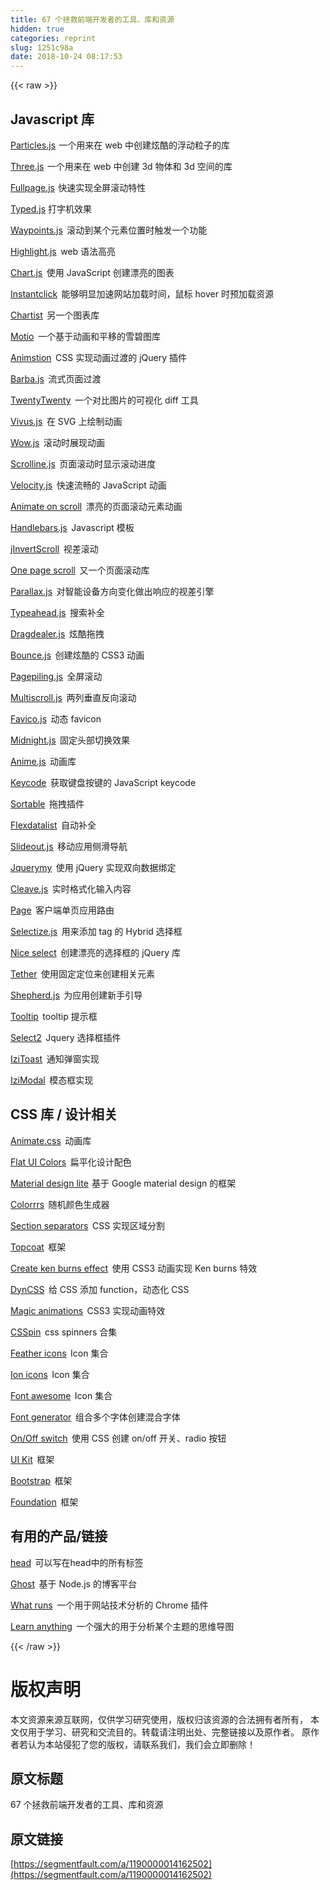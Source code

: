 ```yaml
---
title: 67 个拯救前端开发者的工具、库和资源
hidden: true
categories: reprint
slug: 1251c98a
date: 2018-10-24 08:17:53
---
```


{{< raw >}}

                    
<h2 id="articleHeader0">Javascript &#x5E93;</h2>
<p><a href="http://vincentgarreau.com/particles.js/" rel="nofollow noreferrer" target="_blank">Particles.js</a>&#x200A;  &#x4E00;&#x4E2A;&#x7528;&#x6765;&#x5728; web &#x4E2D;&#x521B;&#x5EFA;&#x70AB;&#x9177;&#x7684;&#x6D6E;&#x52A8;&#x7C92;&#x5B50;&#x7684;&#x5E93;</p>
<p><a href="https://threejs.org/" rel="nofollow noreferrer" target="_blank">Three.js</a>&#x200A; &#x4E00;&#x4E2A;&#x7528;&#x6765;&#x5728; web &#x4E2D;&#x521B;&#x5EFA; 3d &#x7269;&#x4F53;&#x548C; 3d &#x7A7A;&#x95F4;&#x7684;&#x5E93;</p>
<p><a href="https://alvarotrigo.com/fullPage/#firstPage" rel="nofollow noreferrer" target="_blank">Fullpage.js</a>   &#x200A;&#x5FEB;&#x901F;&#x5B9E;&#x73B0;&#x5168;&#x5C4F;&#x6EDA;&#x52A8;&#x7279;&#x6027;</p>
<p><a href="http://www.mattboldt.com/demos/typed-js/" rel="nofollow noreferrer" target="_blank">Typed.js</a> &#x6253;&#x5B57;&#x673A;&#x6548;&#x679C;</p>
<p><a href="http://imakewebthings.com/waypoints/" rel="nofollow noreferrer" target="_blank">Waypoints.js</a>&#x200A;  &#x200A;&#x6EDA;&#x52A8;&#x5230;&#x67D0;&#x4E2A;&#x5143;&#x7D20;&#x4F4D;&#x7F6E;&#x65F6;&#x89E6;&#x53D1;&#x4E00;&#x4E2A;&#x529F;&#x80FD;</p>
<p><a href="https://highlightjs.org/" rel="nofollow noreferrer" target="_blank">Highlight.js</a>&#x200A;  &#x200A;web &#x8BED;&#x6CD5;&#x9AD8;&#x4EAE;</p>
<p><a href="http://www.chartjs.org/" rel="nofollow noreferrer" target="_blank">Chart.js</a>&#x200A;  &#x200A;&#x4F7F;&#x7528; JavaScript &#x521B;&#x5EFA;&#x6F02;&#x4EAE;&#x7684;&#x56FE;&#x8868;</p>
<p><a href="http://instantclick.io/" rel="nofollow noreferrer" target="_blank">Instantclick</a>&#x200A;  &#x200A;&#x80FD;&#x591F;&#x660E;&#x663E;&#x52A0;&#x901F;&#x7F51;&#x7AD9;&#x52A0;&#x8F7D;&#x65F6;&#x95F4;&#xFF0C;&#x9F20;&#x6807; hover &#x65F6;&#x9884;&#x52A0;&#x8F7D;&#x8D44;&#x6E90;</p>
<p><a href="http://gionkunz.github.io/chartist-js/index.html" rel="nofollow noreferrer" target="_blank">Chartist</a>&#x200A;  &#x200A;&#x53E6;&#x4E00;&#x4E2A;&#x56FE;&#x8868;&#x5E93;</p>
<p><a href="http://darsa.in/motio/#!introduction" rel="nofollow noreferrer" target="_blank">Motio</a>&#x200A;  &#x200A;&#x4E00;&#x4E2A;&#x57FA;&#x4E8E;&#x52A8;&#x753B;&#x548C;&#x5E73;&#x79FB;&#x7684;&#x96EA;&#x78A7;&#x56FE;&#x5E93;</p>
<p><a href="http://git.blivesta.com/animsition/" rel="nofollow noreferrer" target="_blank">Animstion</a>&#x200A;  &#x200A;CSS &#x5B9E;&#x73B0;&#x52A8;&#x753B;&#x8FC7;&#x6E21;&#x7684; jQuery &#x63D2;&#x4EF6;</p>
<p><a href="https://github.com/luruke/barba.js" rel="nofollow noreferrer" target="_blank">Barba.js</a>&#x200A;  &#x200A;&#x6D41;&#x5F0F;&#x9875;&#x9762;&#x8FC7;&#x6E21;</p>
<p><a href="http://zurb.com/playground/twentytwenty" rel="nofollow noreferrer" target="_blank">TwentyTwenty</a>&#x200A;  &#x200A;&#x4E00;&#x4E2A;&#x5BF9;&#x6BD4;&#x56FE;&#x7247;&#x7684;&#x53EF;&#x89C6;&#x5316; diff &#x5DE5;&#x5177;</p>
<p><a href="https://github.com/maxwellito/vivus#vivusjs" rel="nofollow noreferrer" target="_blank">Vivus.js</a>&#x200A;  &#x200A;&#x5728; SVG &#x4E0A;&#x7ED8;&#x5236;&#x52A8;&#x753B;</p>
<p><a href="http://mynameismatthieu.com/WOW/" rel="nofollow noreferrer" target="_blank">Wow.js</a>&#x200A;  &#x200A;&#x6EDA;&#x52A8;&#x65F6;&#x5C55;&#x73B0;&#x52A8;&#x753B;</p>
<p><a href="https://github.com/anthonyly/Scrolline.js" rel="nofollow noreferrer" target="_blank">Scrolline.js</a>&#x200A;  &#x200A;&#x9875;&#x9762;&#x6EDA;&#x52A8;&#x65F6;&#x663E;&#x793A;&#x6EDA;&#x52A8;&#x8FDB;&#x5EA6;</p>
<p><a href="http://velocityjs.org/" rel="nofollow noreferrer" target="_blank">Velocity.js</a>&#x200A;  &#x200A;&#x5FEB;&#x901F;&#x6D41;&#x7545;&#x7684; JavaScript &#x52A8;&#x753B;</p>
<p><a href="http://michalsnik.github.io/aos/" rel="nofollow noreferrer" target="_blank">Animate on scroll</a>&#x200A;  &#x200A;&#x6F02;&#x4EAE;&#x7684;&#x9875;&#x9762;&#x6EDA;&#x52A8;&#x5143;&#x7D20;&#x52A8;&#x753B;</p>
<p><a href="http://handlebarsjs.com/" rel="nofollow noreferrer" target="_blank">Handlebars.js</a>&#x200A;  &#x200A;Javascript &#x6A21;&#x677F;</p>
<p><a href="http://www.pixxelfactory.net/jInvertScroll/" rel="nofollow noreferrer" target="_blank">jInvertScroll</a>&#x200A;  &#x200A;&#x89C6;&#x5DEE;&#x6EDA;&#x52A8;</p>
<p><a href="https://github.com/peachananr/onepage-scroll" rel="nofollow noreferrer" target="_blank">One page scroll</a>&#x200A;  &#x200A;&#x53C8;&#x4E00;&#x4E2A;&#x9875;&#x9762;&#x6EDA;&#x52A8;&#x5E93;</p>
<p><a href="https://github.com/wagerfield/parallax" rel="nofollow noreferrer" target="_blank">Parallax.js</a>&#x200A;  &#x200A;&#x5BF9;&#x667A;&#x80FD;&#x8BBE;&#x5907;&#x65B9;&#x5411;&#x53D8;&#x5316;&#x505A;&#x51FA;&#x54CD;&#x5E94;&#x7684;&#x89C6;&#x5DEE;&#x5F15;&#x64CE;</p>
<p><a href="http://twitter.github.io/typeahead.js/" rel="nofollow noreferrer" target="_blank">Typeahead.js</a>&#x200A;  &#x200A;&#x641C;&#x7D22;&#x8865;&#x5168;</p>
<p><a href="http://skidding.github.io/dragdealer/" rel="nofollow noreferrer" target="_blank">Dragdealer.js</a>&#x200A;  &#x200A;&#x70AB;&#x9177;&#x62D6;&#x62FD;</p>
<p><a href="http://bouncejs.com/" rel="nofollow noreferrer" target="_blank">Bounce.js</a>&#x200A;  &#x200A;&#x521B;&#x5EFA;&#x70AB;&#x9177;&#x7684; CSS3 &#x52A8;&#x753B;</p>
<p><a href="https://github.com/alvarotrigo/pagePiling.js" rel="nofollow noreferrer" target="_blank">Pagepiling.js</a>&#x200A;  &#x200A;&#x5168;&#x5C4F;&#x6EDA;&#x52A8;</p>
<p><a href="https://github.com/alvarotrigo/multiscroll.js" rel="nofollow noreferrer" target="_blank">Multiscroll.js</a>&#x200A;  &#x200A;&#x4E24;&#x5217;&#x5782;&#x76F4;&#x53CD;&#x5411;&#x6EDA;&#x52A8;</p>
<p><a href="http://lab.ejci.net/favico.js/" rel="nofollow noreferrer" target="_blank">Favico.js</a>&#x200A;  &#x200A;&#x52A8;&#x6001; favicon</p>
<p><a href="http://aerolab.github.io/midnight.js/" rel="nofollow noreferrer" target="_blank">Midnight.js</a>&#x200A;  &#x200A;&#x56FA;&#x5B9A;&#x5934;&#x90E8;&#x5207;&#x6362;&#x6548;&#x679C;</p>
<p><a href="http://animejs.com/" rel="nofollow noreferrer" target="_blank">Anime.js</a>&#x200A;  &#x200A;&#x52A8;&#x753B;&#x5E93;</p>
<p><a href="http://keycode.info/" rel="nofollow noreferrer" target="_blank">Keycode</a>&#x200A;  &#x200A;&#x83B7;&#x53D6;&#x952E;&#x76D8;&#x6309;&#x952E;&#x7684; JavaScript keycode</p>
<p><a href="http://rubaxa.github.io/Sortable/" rel="nofollow noreferrer" target="_blank">Sortable</a>&#x200A;  &#x200A;&#x62D6;&#x62FD;&#x63D2;&#x4EF6;</p>
<p><a href="http://projects.sergiodinislopes.pt/flexdatalist/" rel="nofollow noreferrer" target="_blank">Flexdatalist</a>&#x200A;  &#x200A;&#x81EA;&#x52A8;&#x8865;&#x5168;</p>
<p><a href="https://slideout.js.org/" rel="nofollow noreferrer" target="_blank">Slideout.js</a>&#x200A;  &#x200A;&#x79FB;&#x52A8;&#x5E94;&#x7528;&#x4FA7;&#x6ED1;&#x5BFC;&#x822A;</p>
<p><a href="http://jquerymy.com/#/" rel="nofollow noreferrer" target="_blank">Jquerymy</a>&#x200A;  &#x200A;&#x4F7F;&#x7528; jQuery &#x5B9E;&#x73B0;&#x53CC;&#x5411;&#x6570;&#x636E;&#x7ED1;&#x5B9A;</p>
<p><a href="http://nosir.github.io/cleave.js/" rel="nofollow noreferrer" target="_blank">Cleave.js</a>&#x200A;  &#x200A;&#x5B9E;&#x65F6;&#x683C;&#x5F0F;&#x5316;&#x8F93;&#x5165;&#x5185;&#x5BB9;</p>
<p><a href="http://smalljs.org/client-side-routing/page/" rel="nofollow noreferrer" target="_blank">Page</a>&#x200A;  &#x200A;&#x5BA2;&#x6237;&#x7AEF;&#x5355;&#x9875;&#x5E94;&#x7528;&#x8DEF;&#x7531;</p>
<p><a href="http://selectize.github.io/selectize.js/" rel="nofollow noreferrer" target="_blank">Selectize.js</a>&#x200A;  &#x200A;&#x7528;&#x6765;&#x6DFB;&#x52A0; tag &#x7684; Hybrid &#x9009;&#x62E9;&#x6846;</p>
<p><a href="http://hernansartorio.com/jquery-nice-select/" rel="nofollow noreferrer" target="_blank">Nice select</a>&#x200A;  &#x200A;&#x521B;&#x5EFA;&#x6F02;&#x4EAE;&#x7684;&#x9009;&#x62E9;&#x6846;&#x7684; jQuery &#x5E93;</p>
<p><a href="http://tether.io/" rel="nofollow noreferrer" target="_blank">Tether</a>&#x200A;  &#x200A;&#x4F7F;&#x7528;&#x56FA;&#x5B9A;&#x5B9A;&#x4F4D;&#x6765;&#x521B;&#x5EFA;&#x76F8;&#x5173;&#x5143;&#x7D20;</p>
<p><a href="https://github.com/HubSpot/shepherd" rel="nofollow noreferrer" target="_blank">Shepherd.js</a>&#x200A;  &#x200A;&#x4E3A;&#x5E94;&#x7528;&#x521B;&#x5EFA;&#x65B0;&#x624B;&#x5F15;&#x5BFC;</p>
<p><a href="https://github.com/HubSpot/tooltip" rel="nofollow noreferrer" target="_blank">Tooltip</a>&#x200A;  &#x200A;tooltip &#x63D0;&#x793A;&#x6846;</p>
<p><a href="https://select2.github.io/" rel="nofollow noreferrer" target="_blank">Select2</a>&#x200A;  &#x200A;Jquery &#x9009;&#x62E9;&#x6846;&#x63D2;&#x4EF6;</p>
<p><a href="http://izitoast.marcelodolce.com/" rel="nofollow noreferrer" target="_blank">IziToast</a>&#x200A;  &#x200A;&#x901A;&#x77E5;&#x5F39;&#x7A97;&#x5B9E;&#x73B0;</p>
<p><a href="http://izimodal.marcelodolce.com/" rel="nofollow noreferrer" target="_blank">IziModal</a>&#x200A;  &#x200A;&#x6A21;&#x6001;&#x6846;&#x5B9E;&#x73B0;</p>
<h2 id="articleHeader1">CSS &#x5E93; / &#x8BBE;&#x8BA1;&#x76F8;&#x5173;</h2>
<p><a href="https://daneden.github.io/animate.css/" rel="nofollow noreferrer" target="_blank">Animate.css</a>&#x200A;  &#x200A;&#x52A8;&#x753B;&#x5E93;</p>
<p><a href="https://flatuicolors.com/" rel="nofollow noreferrer" target="_blank">Flat UI Colors</a>&#x200A;  &#x200A;&#x6241;&#x5E73;&#x5316;&#x8BBE;&#x8BA1;&#x914D;&#x8272;</p>
<p><a href="https://getmdl.io/index.html" rel="nofollow noreferrer" target="_blank">Material design lite</a>   &#x200A;&#x57FA;&#x4E8E; Google material design &#x7684;&#x6846;&#x67B6;</p>
<p><a href="https://www.webpagefx.com/web-design/random-color-picker/" rel="nofollow noreferrer" target="_blank">Colorrrs</a>&#x200A;  &#x200A;&#x968F;&#x673A;&#x989C;&#x8272;&#x751F;&#x6210;&#x5668;</p>
<p><a href="https://tympanus.net/Development/SectionSeparators/" rel="nofollow noreferrer" target="_blank">Section separators</a>&#x200A;  &#x200A;CSS &#x5B9E;&#x73B0;&#x533A;&#x57DF;&#x5206;&#x5272;</p>
<p><a href="http://topcoat.io/" rel="nofollow noreferrer" target="_blank">Topcoat</a>&#x200A;  &#x200A;&#x6846;&#x67B6;</p>
<p><a href="https://www.kirupa.com/html5/ken_burns_effect_css.htm" rel="nofollow noreferrer" target="_blank">Create ken burns effect</a>&#x200A;  &#x200A;&#x4F7F;&#x7528; CSS3 &#x52A8;&#x753B;&#x5B9E;&#x73B0; Ken burns &#x7279;&#x6548;</p>
<p><a href="https://webkul.github.io/csspin/" rel="nofollow noreferrer" target="_blank">DynCSS</a>&#x200A;  &#x200A;&#x7ED9; CSS &#x6DFB;&#x52A0; function&#xFF0C;&#x52A8;&#x6001;&#x5316; CSS</p>
<p><a href="https://www.minimamente.com/example/magic_animations/" rel="nofollow noreferrer" target="_blank">Magic animations</a>&#x200A;  &#x200A;CSS3 &#x5B9E;&#x73B0;&#x52A8;&#x753B;&#x7279;&#x6548;</p>
<p><a href="https://webkul.github.io/csspin/" rel="nofollow noreferrer" target="_blank">CSSpin</a>&#x200A;  &#x200A;css spinners &#x5408;&#x96C6;</p>
<p><a href="https://feathericons.com/" rel="nofollow noreferrer" target="_blank">Feather icons</a>&#x200A;  &#x200A;Icon &#x96C6;&#x5408;</p>
<p><a href="http://ionicons.com/" rel="nofollow noreferrer" target="_blank">Ion icons</a>&#x200A;  &#x200A;Icon &#x96C6;&#x5408;</p>
<p><a href="http://fontawesome.io/" rel="nofollow noreferrer" target="_blank">Font awesome</a>&#x200A;  &#x200A;Icon &#x96C6;&#x5408;</p>
<p><a href="http://brandmark.io/font-generator/" rel="nofollow noreferrer" target="_blank">Font generator</a>&#x200A;  &#x200A;&#x7EC4;&#x5408;&#x591A;&#x4E2A;&#x5B57;&#x4F53;&#x521B;&#x5EFA;&#x6DF7;&#x5408;&#x5B57;&#x4F53;</p>
<p><a href="https://proto.io/freebies/onoff/" rel="nofollow noreferrer" target="_blank">On/Off switch</a>&#x200A;  &#x200A;&#x4F7F;&#x7528; CSS &#x521B;&#x5EFA; on/off &#x5F00;&#x5173;&#x3001;radio &#x6309;&#x94AE;</p>
<p><a href="https://getuikit.com/" rel="nofollow noreferrer" target="_blank">UI Kit</a>&#x200A;  &#x200A;&#x6846;&#x67B6;</p>
<p><a href="http://getbootstrap.com/" rel="nofollow noreferrer" target="_blank">Bootstrap</a>&#x200A;  &#x200A;&#x6846;&#x67B6;</p>
<p><a href="http://foundation.zurb.com/" rel="nofollow noreferrer" target="_blank">Foundation</a>&#x200A;  &#x200A;&#x6846;&#x67B6;</p>
<h2 id="articleHeader2">&#x6709;&#x7528;&#x7684;&#x4EA7;&#x54C1;/&#x94FE;&#x63A5;</h2>
<p><a href="https://github.com/joshbuchea/HEAD" rel="nofollow noreferrer" target="_blank">head</a>&#x200A;  &#x200A;&#x53EF;&#x4EE5;&#x5199;&#x5728;head&#x4E2D;&#x7684;&#x6240;&#x6709;&#x6807;&#x7B7E;</p>
<p><a href="https://ghost.org/" rel="nofollow noreferrer" target="_blank">Ghost</a>&#x200A;  &#x200A;&#x57FA;&#x4E8E; Node.js &#x7684;&#x535A;&#x5BA2;&#x5E73;&#x53F0;</p>
<p><a href="https://www.whatruns.com/" rel="nofollow noreferrer" target="_blank">What runs</a>&#x200A;  &#x200A;&#x4E00;&#x4E2A;&#x7528;&#x4E8E;&#x7F51;&#x7AD9;&#x6280;&#x672F;&#x5206;&#x6790;&#x7684; Chrome &#x63D2;&#x4EF6;</p>
<p><a href="https://learn-anything.xyz/learn-anything" rel="nofollow noreferrer" target="_blank">Learn anything</a>&#x200A;  &#x200A;&#x4E00;&#x4E2A;&#x5F3A;&#x5927;&#x7684;&#x7528;&#x4E8E;&#x5206;&#x6790;&#x67D0;&#x4E2A;&#x4E3B;&#x9898;&#x7684;&#x601D;&#x7EF4;&#x5BFC;&#x56FE;</p>

                
{{< /raw >}}

# 版权声明
本文资源来源互联网，仅供学习研究使用，版权归该资源的合法拥有者所有，
本文仅用于学习、研究和交流目的。转载请注明出处、完整链接以及原作者。
原作者若认为本站侵犯了您的版权，请联系我们，我们会立即删除！

## 原文标题
67 个拯救前端开发者的工具、库和资源

## 原文链接
[https://segmentfault.com/a/1190000014162502](https://segmentfault.com/a/1190000014162502)

